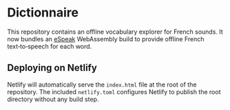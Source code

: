 # Dictionnaire

This repository contains an offline vocabulary explorer for French sounds.
It now bundles an [eSpeak](https://github.com/espeak-ng/espeak-ng) WebAssembly build to
provide offline French text‑to‑speech for each word.

## Deploying on Netlify

Netlify will automatically serve the `index.html` file at the root of the repository. The included `netlify.toml` configures Netlify to publish the root directory without any build step.
